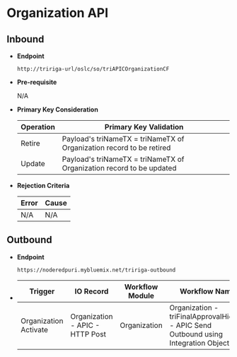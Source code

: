 # Organization API


## Inbound

- **Endpoint**
  ```
  http://tririga-url/oslc/so/triAPICOrganizationCF
  ```

- **Pre-requisite**
  
  N/A

- **Primary Key Consideration**

  Operation | Primary Key Validation
  ---|---
  Retire | Payload's triNameTX = triNameTX of Organization record to be retired
  Update | Payload's triNameTX = triNameTX of Organization record to be updated
  
- **Rejection Criteria**

  Error | Cause
  ---|---
  N/A | N/A



## Outbound

- **Endpoint**
  ```
  https://noderedpuri.mybluemix.net/tririga-outbound
  ```
  
- Trigger | IO Record | Workflow Module | Workflow Name 
  ---|---|---|---
  Organization Activate | Organization - APIC - HTTP Post | Organization | Organization - triFinalApprovalHidden - APIC Send Outbound using Integration Object 
  
